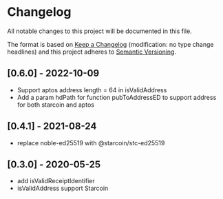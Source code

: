 # Changelog

All notable changes to this project will be documented in this file.

The format is based on [Keep a Changelog](http://keepachangelog.com/en/1.0.0/)
(modification: no type change headlines) and this project adheres to
[Semantic Versioning](http://semver.org/spec/v2.0.0.html).

## [0.6.0] - 2022-10-09

- Support aptos address length = 64 in isValidAddress
- Add a param hdPath for function pubToAddressED to support address for both starcoin and aptos

## [0.4.1] - 2021-08-24

- replace noble-ed25519 with @starcoin/stc-ed25519

## [0.3.0] - 2020-05-25

- add isValidReceiptIdentifier
- isValidAddress support Starcoin
